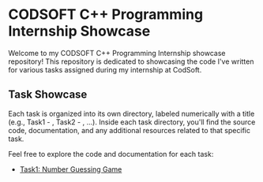 # CODSOFT C++ Programming Internship Showcase

Welcome to my CODSOFT C++ Programming Internship showcase repository! This repository is dedicated to showcasing the code I've written for various tasks assigned during my internship at CodSoft.

## Task Showcase

Each task is organized into its own directory, labeled numerically with a title (e.g., Task1 - <title1>, Task2 - <title2>, ...). Inside each task directory, you'll find the source code, documentation, and any additional resources related to that specific task.

Feel free to explore the code and documentation for each task:

- [Task1: Number Guessing Game](Task1%20-%20Number%20Guessing%20Game)
